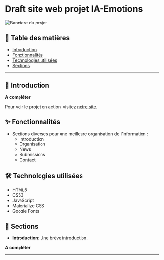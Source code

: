 # Draft site web projet IA-Emotions

![Banniere du projet](./rsc/banner.png)

## 📑 Table des matières

- [Introduction](#introduction)
- [Fonctionnalités](#fonctionnalités)
- [Technologies utilisées](#technologies-utilisées)
- [Sections](#sections)

---

## 🎉 Introduction

**A compléter**

Pour voir le projet en action, visitez [notre site](https://florian-lecourt.github.io/IA-Emotions/).

## ✨ Fonctionnalités

- Sections diverses pour une meilleure organisation de l'information :
    - Introduction
    - Organisation
    - News
    - Submissions
    - Contact

## 🛠 Technologies utilisées

- HTML5
- CSS3
- JavaScript
- Materialize CSS
- Google Fonts

## 📁 Sections

- **Introduction**: Une brève introduction.

**A compléter**

---
